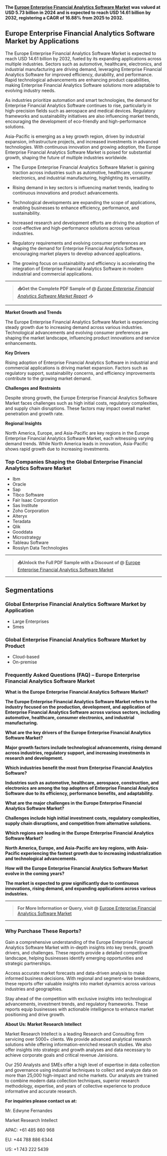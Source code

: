 <p><strong>The <a href="https://www.marketresearchintellect.com/download-sample/?rid=197181&amp;utm_source=Pulse-April-Europe&amp;utm_medium=852">Europe Enterprise Financial Analytics Software Market</a> was valued at USD 5.73 billion in 2024 and is expected to reach USD 14.61 billion by 2032, registering a CAGR of 16.88% from 2025 to 2032.</strong></p><h2>Europe Enterprise Financial Analytics Software Market by Applications&nbsp;</h2><p><p>The Europe Enterprise Financial Analytics Software Market is expected to reach USD 14.61 billion by 2032, fueled by its expanding applications across multiple industries. Sectors such as automotive, healthcare, electronics, and industrial manufacturing are driving demand, leveraging Enterprise Financial Analytics Software for improved efficiency, durability, and performance. Rapid technological advancements are enhancing product capabilities, making Enterprise Financial Analytics Software solutions more adaptable to evolving industry needs.</p><p>As industries prioritize automation and smart technologies, the demand for Enterprise Financial Analytics Software continues to rise, particularly in high-precision fields such as aerospace and medical devices. Regulatory frameworks and sustainability initiatives are also influencing market trends, encouraging the development of eco-friendly and high-performance solutions.</p><p>Asia-Pacific is emerging as a key growth region, driven by industrial expansion, infrastructure projects, and increased investments in advanced technologies. With continuous innovation and growing adoption, the Europe Enterprise Financial Analytics Software Market is poised for substantial growth, shaping the future of multiple industries worldwide.</p></p><ul><li><p>The Europe Enterprise Financial Analytics Software Market is gaining traction across industries such as automotive, healthcare, consumer electronics, and industrial manufacturing, highlighting its versatility.</p></li><li><p>Rising demand in key sectors is influencing market trends, leading to continuous innovations and product advancements.</p></li><li><p>Technological developments are expanding the scope of applications, enabling businesses to enhance efficiency, performance, and sustainability.</p></li><li><p>Increased research and development efforts are driving the adoption of cost-effective and high-performance solutions across various industries.</p></li><li><p>Regulatory requirements and evolving consumer preferences are shaping the demand for Enterprise Financial Analytics Software, encouraging market players to develop advanced applications.</p></li><li><p>The growing focus on sustainability and efficiency is accelerating the integration of Enterprise Financial Analytics Software in modern industrial and commercial applications.</p></li></ul><hr /><blockquote><p><strong><span class="font-[700]">📥Get the Complete PDF Sample of @ </span></strong><em><span class="font-[700]"><a href="https://www.marketresearchintellect.com/download-sample/?rid=197181&amp;utm_source=Pulse-April-Europe&amp;utm_medium=852" target="_blank" data-tracking-control-name="article-ssr-frontend-pulse_little-text-block" data-tracking-will-navigate="" data-test-link="">Europe Enterprise Financial Analytics Software Market Report</a>&nbsp;📥</span></em></p></blockquote><hr /><p class="" data-start="77" data-end="360"><strong data-start="77" data-end="105">Market Growth and Trends</strong></p><p class="" data-start="77" data-end="360">The Europe Enterprise Financial Analytics Software Market is experiencing steady growth due to increasing demand across various industries. Technological advancements and evolving consumer preferences are shaping the market landscape, influencing product innovations and service enhancements.</p><p class="" data-start="362" data-end="606"><strong data-start="362" data-end="377">Key Drivers</strong></p><p class="" data-start="362" data-end="606">Rising adoption of Enterprise Financial Analytics Software in industrial and commercial applications is driving market expansion. Factors such as regulatory support, sustainability concerns, and efficiency improvements contribute to the growing market demand.</p><p class="" data-start="608" data-end="849"><strong data-start="608" data-end="637">Challenges and Restraints</strong></p><p class="" data-start="608" data-end="849">Despite strong growth, the Europe Enterprise Financial Analytics Software Market faces challenges such as high initial costs, regulatory complexities, and supply chain disruptions. These factors may impact overall market penetration and growth rate.</p><p class="" data-start="851" data-end="1095"><strong data-start="851" data-end="872">Regional Insights</strong></p><p class="" data-start="851" data-end="1095">North America, Europe, and Asia-Pacific are key regions in the Europe Enterprise Financial Analytics Software Market, each witnessing varying demand trends. While North America leads in innovation, Asia-Pacific shows rapid growth due to increasing investments.</p><p><h3>Top Companies Shaping the Global Enterprise Financial Analytics Software Market </h3><ul><li>Ibm</li><li>Oracle</li><li>Sap</li><li>Tibco Software</li><li>Fair Isaac Corporation</li><li>Sas Institute</li><li>Zoho Corporation</li><li>Alteryx</li><li>Teradata</li><li>Qlik</li><li>Gooddata</li><li>Microstrategy</li><li>Tableau Software</li><li>Rosslyn Data Technologies</li></ul></p><hr /><blockquote><p><strong>📥Unlock the Full PDF Sample with a Discount of @</strong> <a href="https://www.marketresearchintellect.com/ask-for-discount/?rid=197181&amp;utm_source=Pulse-April-Europe&amp;utm_medium=852">Europe Enterprise Financial Analytics Software Market</a></p></blockquote><hr /><p><h2>Segmentations</h2><h3>Global Enterprise Financial Analytics Software Market by Application</h3><ul><li>Large Enterprises</li><li>Smes</li></ul><h3>Global Enterprise Financial Analytics Software Market by Product</h3><ul><li>Cloud-based</li><li>On-premise</li></ul></p><h3><strong>Frequently Asked Questions (FAQ) &ndash; Europe Enterprise Financial Analytics Software Market</strong></h3><p><strong>What is the Europe Enterprise Financial Analytics Software Market?</strong></p><p><strong>The Europe Enterprise Financial Analytics Software Market refers to the industry focused on the production, development, and application of Enterprise Financial Analytics Software across various sectors, including automotive, healthcare, consumer electronics, and industrial manufacturing.</strong></p><p><strong>What are the key drivers of the Europe Enterprise Financial Analytics Software Market?</strong></p><p><strong>Major growth factors include technological advancements, rising demand across industries, regulatory support, and increasing investments in research and development.</strong></p><p><strong>Which industries benefit the most from Enterprise Financial Analytics Software?</strong></p><p><strong>Industries such as automotive, healthcare, aerospace, construction, and electronics are among the top adopters of Enterprise Financial Analytics Software due to its efficiency, performance benefits, and adaptability.</strong></p><p><strong>What are the major challenges in the Europe Enterprise Financial Analytics Software Market?</strong></p><p><strong>Challenges include high initial investment costs, regulatory complexities, supply chain disruptions, and competition from alternative solutions.</strong></p><p><strong>Which regions are leading in the Europe Enterprise Financial Analytics Software Market?</strong></p><p><strong>North America, Europe, and Asia-Pacific are key regions, with Asia-Pacific experiencing the fastest growth due to increasing industrialization and technological advancements.</strong></p><p><strong>How will the Europe Enterprise Financial Analytics Software Market evolve in the coming years?</strong></p><p><strong>The market is expected to grow significantly due to continuous innovations, rising demand, and expanding applications across various industries.</strong></p><hr /><blockquote><p><span class="font-[700]"><strong>For More Information or Query, visit&nbsp;@</strong>&nbsp;</span><span class="font-[700]"><a href="https://www.marketresearchintellect.com/product/global-enterprise-financial-analytics-software-market-size-and-forecast/?utm_source=Linkedin&utm_medium=852" target="_blank" data-tracking-control-name="article-ssr-frontend-pulse_little-text-block" data-tracking-will-navigate="" data-test-link="">Europe Enterprise Financial Analytics Software Market</a></span></p></blockquote><hr /><h3><strong data-start="0" data-end="31">Why Purchase These Reports?</strong></h3><p class="" data-start="35" data-end="297">Gain a comprehensive understanding of the Europe Enterprise Financial Analytics Software Market with in-depth insights into key trends, growth drivers, and challenges. These reports provide a detailed competitive landscape, helping businesses identify emerging opportunities and strategic partnerships.</p><p class="" data-start="299" data-end="540">Access accurate market forecasts and data-driven analysis to make informed business decisions. With regional and segment-wise breakdowns, these reports offer valuable insights into market dynamics across various industries and geographies.</p><p class="" data-start="542" data-end="784">Stay ahead of the competition with exclusive insights into technological advancements, investment trends, and regulatory frameworks. These reports equip businesses with actionable intelligence to enhance market positioning and drive growth.</p><p><strong><span class="font-[700]">About Us: Market Research Intellect</span></strong></p><p><span class="">Market Research Intellect is a leading Research and Consulting firm servicing over 5000+ clients. We provide advanced analytical research solutions while offering information-enriched research studies.&nbsp;</span>We also offer insights into strategic and growth analyses and data necessary to achieve corporate goals and critical revenue Janisions.</p><p><span class="">Our 250 Analysts and SMEs offer a high level of expertise in data collection and governance using industrial techniques to collect and analyze data on more than 25,000 high-impact and niche markets. Our analysts are trained to combine modern data collection techniques, superior research methodology, expertise, and years of collective experience to produce informative and accurate research.</span></p><p><strong>For inquiries please contact us at:</strong></p><p>Mr. Edwyne Fernandes</p><p>Market Research Intellect</p><p>APAC: +61 485 860 968</p><p>EU: +44 788 886 6344</p><p>US: +1 743 222 5439</p>